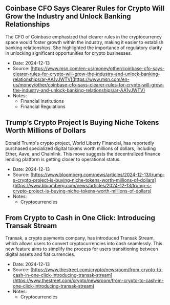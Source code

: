 ## Coinbase CFO Says Clearer Rules for Crypto Will Grow the Industry and Unlock Banking Relationships

The CFO of Coinbase emphasized that clearer rules in the cryptocurrency space would foster growth within the industry, making it easier to establish banking relationships. She highlighted the importance of regulatory clarity in unlocking significant opportunities for crypto businesses.

- Date: 2024-12-13
- Source: [https://www.msn.com/en-us/money/other/coinbase-cfo-says-clearer-rules-for-crypto-will-grow-the-industry-and-unlock-banking-relationships/ar-AA1vJWTV](https://www.msn.com/en-us/money/other/coinbase-cfo-says-clearer-rules-for-crypto-will-grow-the-industry-and-unlock-banking-relationships/ar-AA1vJWTV)
- Notes:
  - Financial Institutions
  - Financial Regulations

## Trump’s Crypto Project Is Buying Niche Tokens Worth Millions of Dollars

Donald Trump's crypto project, World Liberty Financial, has reportedly purchased specialized digital tokens worth millions of dollars, including Ether, Aave, and Chainlink. This move suggests the decentralized finance lending platform is getting closer to operational status.

- Date: 2024-12-13
- Source: [https://www.bloomberg.com/news/articles/2024-12-13/trump-s-crypto-project-is-buying-niche-tokens-worth-millions-of-dollars](https://www.bloomberg.com/news/articles/2024-12-13/trump-s-crypto-project-is-buying-niche-tokens-worth-millions-of-dollars)
- Notes:
  - Cryptocurrencies

## From Crypto to Cash in One Click: Introducing Transak Stream

Transak, a crypto payments company, has introduced Transak Stream, which allows users to convert cryptocurrencies into cash seamlessly. This new feature aims to simplify the process for users transitioning between digital assets and fiat currencies.

- Date: 2024-12-13
- Source: [https://www.thestreet.com/crypto/newsroom/from-crypto-to-cash-in-one-click-introducing-transak-stream](https://www.thestreet.com/crypto/newsroom/from-crypto-to-cash-in-one-click-introducing-transak-stream)
- Notes:
  - Cryptocurrencies